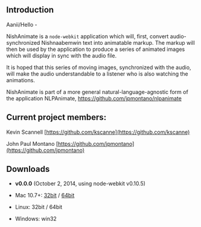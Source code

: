 ## Introduction
Aanii/Hello -

NishAnimate is a `node-webkit` application which will, first, convert audio-synchronized Nishnaabemwin text into animatable markup. The markup will then be used by the application to produce a series of animated images which will display in sync with the audio file.

It is hoped that this series of moving images, synchronized with the audio, will make the audio understandable to a listener who is also watching the animations.

NishAnimate is part of a more general natural-language-agnostic form of the application NLPAnimate, https://github.com/jpmontano/nlpanimate


## Current project members:

Kevin Scannell
[https://github.com/kscanne](https://github.com/kscanne)

John Paul Montano
[https://github.com/jpmontano](https://github.com/jpmontano)


## Downloads
* **v0.0.0** (October 2, 2014, using node-webkit v0.10.5)

 * Mac 10.7+: [32bit](https://nishanimate.com/v0.0.0/nishanimate-v0.0.0-osx-32bit.app.zip) / [64bit](https://nishanimate.com/v0.0.0/nishanimate-v0.0.0-osx-64bit.app.zip)
 * Linux: 32bit / 64bit
 * Windows: win32
